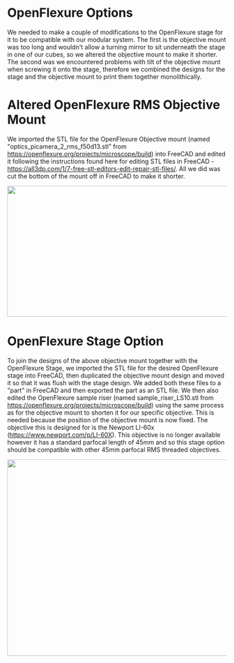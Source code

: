 # OpenFlexure Options

We needed to make a couple of modifications to the OpenFlexure stage for it to be compatible with our modular system. The first is the objective mount was too long and wouldn't allow a turning mirror to sit underneath the stage in one of our cubes, so we altered the objective mount to make it shorter. The second was we encountered problems with tilt of the objective mount when screwing it onto the stage, therefore we combined the designs for the stage and the objective mount to print them together monolithically.

# Altered OpenFlexure RMS Objective Mount

We imported the STL file for the OpenFlexure Objective mount (named "optics_picamera_2_rms_f50d13.stl" from https://openflexure.org/projects/microscope/build) into FreeCAD and edited it following the instructions found here for editing STL files in FreeCAD - https://all3dp.com/1/7-free-stl-editors-edit-repair-stl-files/. All we did was cut the bottom of the mount off in FreeCAD to make it shorter.

<img src="https://github.com/NanoBioPhotonics-Strathclyde/M4-MultiModal-Modular-Microscopy/blob/main/Images/OpenFlexureObjectiveMount.png" height=300 width=800>

# OpenFlexure Stage Option

To join the designs of the above objective mount together with the OpenFlexure Stage, we imported the STL file for the desired OpenFlexure stage into FreeCAD, then duplicated the objective mount design and moved it so that it was flush with the stage design. We added both these files to a "part" in FreeCAD and then exported the part as an STL file. We then also edited the OpenFlexure sample riser (named sample_riser_LS10.stl from https://openflexure.org/projects/microscope/build) using the same process as for the objective mount to shorten it for our specific objective. This is needed because the position of the objective mount is now fixed. The objective this is designed for is the Newport LI-60x (https://www.newport.com/p/LI-60X). This objective is no longer available however it has a standard parfocal length of 45mm and so this stage option should be compatible with other 45mm parfocal RMS threaded objectives.

<img src="https://github.com/NanoBioPhotonics-Strathclyde/M4-MultiModal-Modular-Microscopy/blob/main/Images/OpenFlexureStageOptions.png" height=450 width=600>
